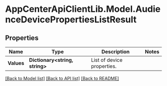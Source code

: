 # AppCenterApiClientLib.Model.AudienceDevicePropertiesListResult
## Properties

Name | Type | Description | Notes
------------ | ------------- | ------------- | -------------
**Values** | **Dictionary&lt;string, string&gt;** | List of device properties. | 

[[Back to Model list]](../README.md#documentation-for-models) [[Back to API list]](../README.md#documentation-for-api-endpoints) [[Back to README]](../README.md)

